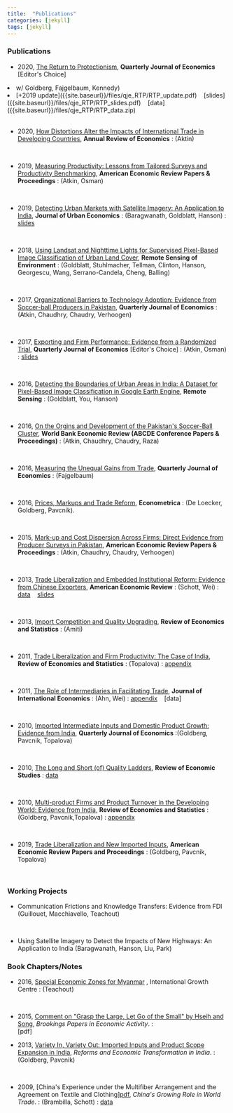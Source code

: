 ```yaml
---
title:  "Publications"
categories: [jekyll]
tags: [jekyll]
---
```


### Publications

- 2020, [The Return to Protectionism]({{site.baseurl}}/files/qje_RTP/RTP.pdf), **Quarterly Journal of Economics** [Editor's Choice]
<li>w/ Goldberg, Fajgelbaum, Kennedy)
<li>[+2019 update]({{site.baseurl}}/files/qje_RTP/RTP_update.pdf)&nbsp;&nbsp;&nbsp;&nbsp;[slides]({{site.baseurl}}/files/qje_RTP/RTP_slides.pdf)&nbsp;&nbsp;&nbsp;&nbsp;[data]({{site.baseurl}}/files/qje_RTP/RTP_data.zip)</li>
<br/>

- 2020, [How Distortions Alter the Impacts of International Trade in Developing Countries]({{site.baseurl}}/files/are_DAIIT/DAIIT.pdf), **Annual Review of Economics** 
	: (Aktin)
<br/>

- 2019, [Measuring Productivity: Lessons from Tailored Surveys and Productivity Benchmarking]({{site.baseurl}}/files/aerpp_MPTSPB/MPTSPB.pdf), **American Economic Review Papers & Proceedings**
	: (Atkin, Osman)
<br/>

- 2019, [Detecting Urban Markets with Satellite Imagery: An Application to India]({{site.baseurl}}/files/jue_DUM/DUM.pdf), **Journal of Urban Economics**
	: (Baragwanath, Goldblatt, Hanson)
	: [slides]({{site.baseurl}}/files/jue_DUM/DUM_data.zip)
<br/>

- 2018, [Using Landsat and Nighttime Lights for Supervised Pixel-Based Image Classification of Urban Land Cover]({{site.baseurl}}/files/rse_ULNLSPBIC/ULNLSPBIC.pdf), **Remote Sensing of Environment**
	: (Goldblatt, Stuhlmacher, Tellman, Clinton, Hanson, Georgescu, Wang, Serrano-Candela, Cheng, Balling)
<br/>
	
- 2017, [Organizational Barriers to Technology Adoption: Evidence from Soccer-ball Producers in Pakistan]({{site.baseurl}}/files/qje_OBTAP/OBTA.pdf), **Quarterly Journal of Economics** 
	: (Atkin, Chaudhry, Chaudry, Verhoogen)
<br/>

- 2017, [Exporting and Firm Performance: Evidence from a Randomized Trial]({{site.baseurl}}/files/qje_EFP/EFP.pdf), **Quarterly Journal of Economics** [Editor's Choice]
	: (Atkin, Osman)
	: [slides]({{site.baseurl}}/files/qje_EFP/EFP_slides.pdf)
<br/>

- 2016, [Detecting the Boundaries of Urban Areas in India: A Dataset for Pixel-Based Image Classification in Google Earth Engine]({{site.baseurl}}/files/rs_DBUAI/DBUAI.pdf), **Remote Sensing**
	: (Goldblatt, You, Hanson) 
<br/>

- 2016, [On the Orgins and Development of the Pakistan's Soccer-Ball Cluster]({{site.baseurl}}/files/wbr_ODPCBC/ODPCBC.pdf), **World Bank Economic Review (ABCDE Conference Papers & Proceedings)**
	: (Atkin, Chaudhry, Chaudry, Raza)
<br/>

- 2016, [Measuring the Unequal Gains from Trade]({{site.baseurl}}/files/qje_MUGFT/MUGFT.pdf), **Quarterly Journal of Economics** 
	: (Fajgelbaum)
<br/>

- 2016, [Prices, Markups and Trade Reform]({{site.baseurl}}/files/ecma_PMTR/PMTR.pdf), **Econometrica**
	: (De Loecker, Goldberg, Pavcnik).
<br/>

- 2015, [Mark-up and Cost Dispersion Across Firms: Direct Evidence from Producer Surveys in Pakistan]({{site.baseurl}}/files/aerpp_MCDAF/MCDAF.pdf), **American Economic Review Papers & Proceedings**
	: (Atkin, Chaudhry, Chaudry, Verhoogen)
<br/>

- 2013, [Trade Liberalization and Embedded Institutional Reform: Evidence from Chinese Exporters]({{site.baseurl}}/files/aer_TLEIR/TLEIR.pdf), **American Economic Review**
	: (Schott, Wei)
	: [data](https://sompks4.github.io/sub_data.html)&nbsp;&nbsp;&nbsp;&nbsp;[slides]({{site.baseurl}}/files/aer_TLEIR/TLEIR_slides.pptx)
<br/>

- 2013, [Import Competition and Quality Upgrading]({{site.baseurl}}/files/restat_ICQU/ICQU.pdf), **Review of Economics and Statistics**
	: (Amiti)
<br/>

- 2011, [Trade Liberalization and Firm Productivity: The Case of India]({{site.baseurl}}/files/restat_TFLP/TFLP.pdf), **Review of Economics and Statistics**
	: (Topalova)
	: [appendix]({{site.baseurl}}/files/restat_TFLP/TLFP_appendix.pdf)
<br/>

- 2011, [The Role of Intermediaries in Facilitating Trade]({{site.baseurl}}/files/jie_RIFT/RIFT.pdf), **Journal of International Economics** 
	: (Ahn, Wei)
	: [appendix]({{site.baseurl}}/files/jie_RIFT/RIFT_appendix.pdf)&nbsp;&nbsp;&nbsp;&nbsp;[data]
<br/>

- 2010, [Imported Intermediate Inputs and Domestic Product Growth: Evidence from India]({{site.baseurl}}/files/qje_IIIDPG/IIDPG.pdf), **Quarterly Journal of Economics** 
	:(Goldberg, Pavcnik, Topalova)
<br/>

- 2010, [The Long and Short (of) Quality Ladders]({{site.baseurl}}/files/restud_LSQL/LSQL.pdf), **Review of Economic Studies**
	: [data]({{site.baseurl}}/files/restud_LSQL/ladders_100113.zip)
<br/>

- 2010, [Multi-product Firms and Product Turnover in the Developing World: Evidence from India]({{site.baseurl}}/files/restat_MFPTDW/MFPTDW.pdf), **Review of Economics and Statistics** 
	: (Goldberg, Pavcnik,Topalova)
	: [appendix]({{site.baseurl}}/files/restat_mp/MFPTDW_appendix.pdf)
<br/>

- 2019, [Trade Liberalization and New Imported Inputs]({{site.baseurl}}/files/aerpp_TLNII/TLNII.pdf), **American Economic Review Papers and Proceedings** 
	: (Goldberg, Pavcnik, Topalova)
<br/>

### Working Projects
- Communication Frictions and Knowledge Transfers: Evidence from FDI (Guillouet, Macchiavello, Teachout)
<br/>

- Using Satellite Imagery to Detect the Impacts of New Highways: An Application to India (Baragwanath, Hanson, Liu, Park)


### Book Chapters/Notes

- 2016, [Special Economic Zones for Myanmar]({{site.baseurl}}/files/policy/sez/SEZs-in-Myanmar) , International Growth Centre
	: (Teachout) 
<br/>	

- 2015, [Comment on "Grasp the Large, Let Go of the Small" by Hseih and Song]({{site.baseurl}}/files/book_HS/CHS.pdf), *Brookings Papers in Economic Activity*.
	: 
<br/>[pdf]

- 2013, [Variety In, Variety Out: Imported Inputs and Product Scope Expansion in India]({{site.baseurl}}/files/book_VIVO/VIVO.pdf), *Reforms and Economic Transformation in India*. 
	: (Goldberg, Pavcnik)
<br/>

- 2009, [China's Experience under the Multifiber Arrangement and the Agreement on Textile and Clothing][pdf]({{site.baseurl}}/files/book_MFA/MFA.pdf), *China's Growing Role in World Trade*. 
	: (Brambilla, Schott)
	: [data](https://sompks4.github.io/sub_data.html)
<br/>

